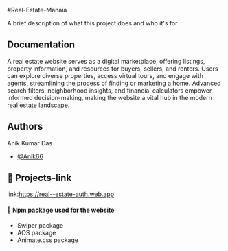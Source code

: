 
#Real-Estate-Manaia



A brief description of what this project does and who it's for


## Documentation




A real estate website serves as a digital marketplace, offering listings, property information, and resources for buyers, sellers, and renters. Users can explore diverse properties, access virtual tours, and engage with agents, streamlining the process of finding or marketing a home. Advanced search filters, neighborhood insights, and financial calculators empower informed decision-making, making the website a vital hub in the modern real estate landscape.
## Authors
Anik Kumar Das
- [@Anik66](https://github.com/Anik66)


## 🔗 Projects-link
link:https://real--estate-auth.web.app

#### 🔗 Npm package used for the website

- Swiper package
- AOS package
- Animate.css package








